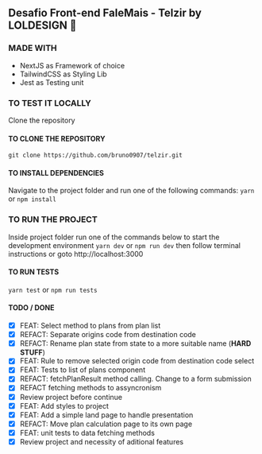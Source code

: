 ## Desafio Front-end FaleMais - Telzir by LOLDESIGN 🚀

### MADE WITH
- NextJS as Framework of choice
- TailwindCSS as Styling Lib
- Jest as Testing unit

### TO TEST IT LOCALLY
Clone the repository

#### TO CLONE THE REPOSITORY
`git clone https://github.com/bruno0907/telzir.git`

#### TO INSTALL DEPENDENCIES
Navigate to the project folder and run one of the following commands:
`yarn` or `npm install`

### TO RUN THE PROJECT
Inside project folder run one of the commands below to start the development environment
`yarn dev` or `npm run dev` 
then follow terminal instructions or goto http://localhost:3000

#### TO RUN TESTS
`yarn test` or `npm run tests`

#### TODO / DONE
- [x] FEAT: Select method to plans from plan list
- [x] REFACT: Separate origins code from destination code
- [x] REFACT: Rename plan state from state to a more suitable name (**HARD STUFF**)
- [x] FEAT: Rule to remove selected origin code from destination code select
- [x] FEAT: Tests to list of plans component
- [x] REFACT: fetchPlanResult method calling. Change to a form submission
- [x] REFACT fetching methods to assyncronism
- [x] Review project before continue
- [x] FEAT: Add styles to project
- [x] FEAT: Add a simple land page to handle presentation
- [x] REFACT: Move plan calculation page to its own page
- [x] FEAT: unit tests to data fetching methods
- [x] Review project and necessity of aditional features
